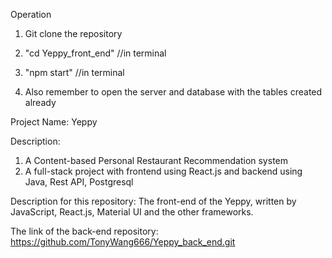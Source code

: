 Operation

1. Git clone the repository

2. "cd Yeppy_front_end" //in terminal

3. "npm start" //in terminal

4. Also remember to open the server and database with the tables created already


Project Name: Yeppy 

Description: 
1. A Content-based Personal Restaurant Recommendation system
2. A full-stack project with frontend using React.js and backend using Java, Rest API, Postgresql

Description for this repository:
The front-end of the Yeppy, written by JavaScript, React.js, Material UI and the other frameworks.

The link of the back-end repository: https://github.com/TonyWang666/Yeppy_back_end.git
